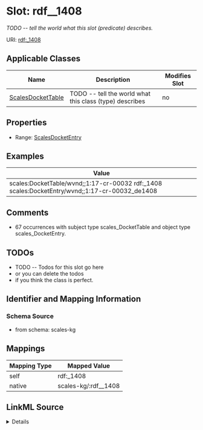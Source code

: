 

# Slot: rdf__1408


_TODO -- tell the world what this slot (predicate) describes._





URI: [rdf:_1408](http://www.w3.org/1999/02/22-rdf-syntax-ns#_1408)



<!-- no inheritance hierarchy -->





## Applicable Classes

| Name | Description | Modifies Slot |
| --- | --- | --- |
| [ScalesDocketTable](../classes/ScalesDocketTable.md) | TODO -- tell the world what this class (type) describes |  no  |







## Properties

* Range: [ScalesDocketEntry](../classes/ScalesDocketEntry.md)






## Examples

| Value |
| --- |
| scales:DocketTable/wvnd;;1:17-cr-00032 rdf:_1408 scales:DocketEntry/wvnd;;1:17-cr-00032_de1408 |

## Comments

* 67 occurrences with subject type scales_DocketTable and object type scales_DocketEntry.

## TODOs

* TODO -- Todos for this slot go here
* or you can delete the todos
* if you think the class is perfect.

## Identifier and Mapping Information







### Schema Source


* from schema: scales-kg




## Mappings

| Mapping Type | Mapped Value |
| ---  | ---  |
| self | rdf:_1408 |
| native | scales-kg/:rdf__1408 |




## LinkML Source

<details>
```yaml
name: rdf__1408
description: TODO -- tell the world what this slot (predicate) describes.
todos:
- TODO -- Todos for this slot go here
- or you can delete the todos
- if you think the class is perfect.
comments:
- 67 occurrences with subject type scales_DocketTable and object type scales_DocketEntry.
examples:
- value: scales:DocketTable/wvnd;;1:17-cr-00032 rdf:_1408 scales:DocketEntry/wvnd;;1:17-cr-00032_de1408
from_schema: scales-kg
rank: 1000
slot_uri: rdf:_1408
alias: rdf__1408
domain_of:
- scales_DocketTable
range: scales_DocketEntry

```
</details>